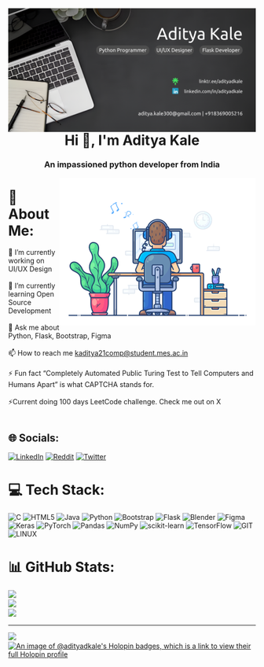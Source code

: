 <img align="right" alt="Banner" src='Github Banner.png'>
<h1 align="center">Hi 👋, I'm Aditya Kale</h1>
<h3 align="center">An impassioned python developer from India</h3>
<img align="right" alt="coding" width=400 src='animated_coding.gif'>

# 💫 About Me:
🔭 I’m currently working on UI/UX Design<br><br>🌱 I’m currently learning Open Source Development<br><br>💬 Ask me about Python, Flask, Bootstrap, Figma<br><br>📫 How to reach me kaditya21comp@student.mes.ac.in<br><br>⚡ Fun fact “Completely Automated Public Turing Test to Tell Computers and Humans Apart” is what CAPTCHA stands for.<br><br>⚡Current doing 100 days LeetCode challenge. Check me out on X<br><br>


## 🌐 Socials:
[![LinkedIn](https://img.shields.io/badge/LinkedIn-%230077B5.svg?logo=linkedin&logoColor=white)](https://linkedin.com/in/adityadkale) [![Reddit](https://img.shields.io/badge/Reddit-%23FF4500.svg?logo=Reddit&logoColor=white)](https://reddit.com/user/CelestineKing) [![Twitter](https://img.shields.io/badge/Twitter-%231DA1F2.svg?logo=Twitter&logoColor=white)](https://twitter.com/adityadkale) 

# 💻 Tech Stack:
![C](https://img.shields.io/badge/c-%2300599C.svg?style=for-the-badge&logo=c&logoColor=white) ![HTML5](https://img.shields.io/badge/html5-%23E34F26.svg?style=for-the-badge&logo=html5&logoColor=white) ![Java](https://img.shields.io/badge/java-%23ED8B00.svg?style=for-the-badge&logo=java&logoColor=white) ![Python](https://img.shields.io/badge/python-3670A0?style=for-the-badge&logo=python&logoColor=ffdd54) ![Bootstrap](https://img.shields.io/badge/bootstrap-%23563D7C.svg?style=for-the-badge&logo=bootstrap&logoColor=white) ![Flask](https://img.shields.io/badge/flask-%23000.svg?style=for-the-badge&logo=flask&logoColor=white) ![Blender](https://img.shields.io/badge/blender-%23F5792A.svg?style=for-the-badge&logo=blender&logoColor=white) 	![Figma](https://img.shields.io/badge/figma-%23F24E1E.svg?style=for-the-badge&logo=figma&logoColor=white) ![Keras](https://img.shields.io/badge/Keras-%23D00000.svg?style=for-the-badge&logo=Keras&logoColor=white) ![PyTorch](https://img.shields.io/badge/PyTorch-%23EE4C2C.svg?style=for-the-badge&logo=PyTorch&logoColor=white) ![Pandas](https://img.shields.io/badge/pandas-%23150458.svg?style=for-the-badge&logo=pandas&logoColor=white) ![NumPy](https://img.shields.io/badge/numpy-%23013243.svg?style=for-the-badge&logo=numpy&logoColor=white) ![scikit-learn](https://img.shields.io/badge/scikit--learn-%23F7931E.svg?style=for-the-badge&logo=scikit-learn&logoColor=white) ![TensorFlow](https://img.shields.io/badge/TensorFlow-%23FF6F00.svg?style=for-the-badge&logo=TensorFlow&logoColor=white) ![GIT](https://img.shields.io/badge/Git-fc6d26?style=for-the-badge&logo=git&logoColor=white) ![LINUX](https://img.shields.io/badge/Linux-FCC624?style=for-the-badge&logo=linux&logoColor=black)
# 📊 GitHub Stats:
![](https://github-readme-stats.vercel.app/api?username=adityadkale&theme=default&hide_border=false&include_all_commits=false&count_private=false)<br/>
![](https://github-readme-streak-stats.herokuapp.com/?user=adityadkale&theme=default&hide_border=false)<br/>
![](https://github-readme-stats.vercel.app/api/top-langs/?username=adityadkale&theme=default&hide_border=false&include_all_commits=false&count_private=false&layout=compact)

---
[![](https://visitcount.itsvg.in/api?id=adityadkale&icon=3&color=12)](https://visitcount.itsvg.in)
[![An image of @adityadkale's Holopin badges, which is a link to view their full Holopin profile](https://holopin.me/adityadkale)](https://holopin.io/@adityadkale)

